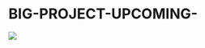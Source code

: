 # BIG-PROJECT-UPCOMING-

![](https://i.pinimg.com/originals/6d/35/b1/6d35b138beb7657071474ce6c4eb54c0.gif)
